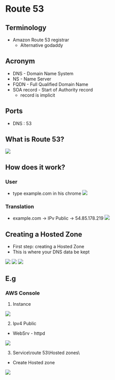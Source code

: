 # Route 53

## Terminology
* Amazon Route 53 registrar
  * Alternative godaddy

## Acronym
* DNS - Domain Name System
* NS - Name Server
* FQDN - Full Qualified Domain Name
* SOA record - Start of Authority record
    * record is implicit

## Ports
* DNS : 53

## What is Route 53?
[<img src="https://i.imgur.com/ogkv9c0.png">](https://i.imgur.com/ogkv9c0.png)

## How does it work?
### User
* type example.com in his chrome
[<img src="https://i.imgur.com/8dhax9f.png">](https://i.imgur.com/8dhax9f.png)

### Translation 
* example.com -> IPv Public -> 54.85.178.219
[<img src="https://i.imgur.com/AfNEGXn.png">](https://i.imgur.com/AfNEGXn.png)

## Creating a Hosted Zone
* First step: creating a Hosted Zone
* This is where your DNS data be kept

[<img src="https://i.imgur.com/778ccCT.png">](https://i.imgur.com/778ccCT.png)
[<img src="https://i.imgur.com/vsnccXO.png">](https://i.imgur.com/vsnccXO.png)
[<img src="https://i.imgur.com/wfz1FRL.png">](https://i.imgur.com/wfz1FRL.png)

## E.g
### AWS Console
1) Instance

[<img src="https://i.imgur.com/gNElgo2.png">](https://i.imgur.com/gNElgo2.png)

2) Ipv4 Public
* WebSrv - httpd

[<img src="https://i.imgur.com/hlD6nS1.png">](https://i.imgur.com/hlD6nS1.png)

3) Service\route 53\Hosted zones\
  * Create Hosted zone
  
[<img src="https://i.imgur.com/yELvo2h.png">](https://i.imgur.com/yELvo2h.png)
